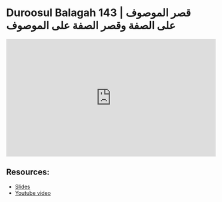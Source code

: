 # Duroosul Balagah 143 | قصر الموصوف على الصفة وقصر الصفة على الموصوف
                
<iframe width="560" height="315" src="https://www.youtube-nocookie.com/embed/yA1E57oB9Ts?start=0" frameborder="0" allow="accelerometer; autoplay; encrypted-media; gyroscope; picture-in-picture" allowfullscreen="allowfullscreen">
</iframe><BR>

## Resources:
- [Slides](https://github.com/arshare/resources_balagha_pdfs)
- [Youtube video](https://www.youtube.com/watch?v=yA1E57oB9Ts&list=PLzn0qdi6JpdvvXVuJ7kIusNquSxeyKJvc)

